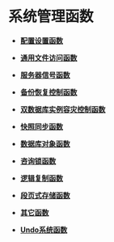 # 系统管理函数<a name="ZH-CN_TOPIC_0289900149"></a>

-   **[配置设置函数](配置设置函数.md)**  

-   **[通用文件访问函数](通用文件访问函数.md)**  

-   **[服务器信号函数](服务器信号函数.md)**  

-   **[备份恢复控制函数](备份恢复控制函数.md)**  

-   **[双数据库实例容灾控制函数](双数据库实例容灾控制函数.md)**  

-   **[快照同步函数](快照同步函数.md)**  

-   **[数据库对象函数](数据库对象函数.md)**  

-   **[咨询锁函数](咨询锁函数.md)**  

-   **[逻辑复制函数](逻辑复制函数.md)**  

-   **[段页式存储函数](段页式存储函数.md)**  

-   **[其它函数](其它函数.md)**  

-   **[Undo系统函数](Undo系统函数.md)**  


